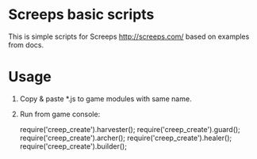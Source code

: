 Screeps basic scripts
=====================

This is simple scripts for Screeps http://screeps.com/ based on examples from docs.

Usage
=====

1. Copy & paste *.js to game modules with same name.
2. Run from game console:

    require('creep_create').harvester();
    require('creep_create').guard();
    require('creep_create').archer();
    require('creep_create').healer();
    require('creep_create').builder();
